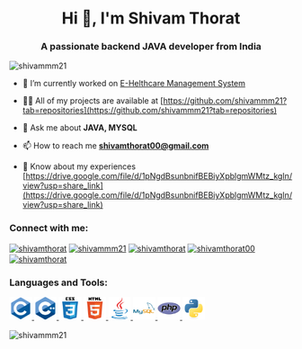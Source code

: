 <h1 align="center">Hi 👋, I'm Shivam Thorat</h1>
<h3 align="center">A passionate backend JAVA developer from India</h3>

<p align="left"> <img src="https://komarev.com/ghpvc/?username=shivammm21&label=Profile%20views&color=0e75b6&style=flat" alt="shivammm21" /> </p>

- 🔭 I’m currently worked on [E-Helthcare Management System](https://github.com/shivammm21/E-HealthCare-Management-System)

- 👨‍💻 All of my projects are available at [https://github.com/shivammm21?tab=repositories](https://github.com/shivammm21?tab=repositories)

- 💬 Ask me about **JAVA, MYSQL**

- 📫 How to reach me **shivamthorat00@gmail.com**

- 📄 Know about my experiences [https://drive.google.com/file/d/1pNgdBsunbnifBEBiyXpblgmWMtz_kgIn/view?usp=share_link](https://drive.google.com/file/d/1pNgdBsunbnifBEBiyXpblgmWMtz_kgIn/view?usp=share_link)

<h3 align="left">Connect with me:</h3>
<p align="left">
<a href="https://linkedin.com/in/shivamthorat" target="blank"><img align="center" src="https://raw.githubusercontent.com/rahuldkjain/github-profile-readme-generator/master/src/images/icons/Social/linked-in-alt.svg" alt="shivamthorat" height="30" width="40" /></a>
<a href="https://codesandbox.com/shivammm21" target="blank"><img align="center" src="https://raw.githubusercontent.com/rahuldkjain/github-profile-readme-generator/master/src/images/icons/Social/codesandbox.svg" alt="shivammm21" height="30" width="40" /></a>
<a href="https://www.codechef.com/users/shivamthorat" target="blank"><img align="center" src="https://cdn.jsdelivr.net/npm/simple-icons@3.1.0/icons/codechef.svg" alt="shivamthorat" height="30" width="40" /></a>
<a href="https://www.hackerrank.com/shivamthorat00" target="blank"><img align="center" src="https://raw.githubusercontent.com/rahuldkjain/github-profile-readme-generator/master/src/images/icons/Social/hackerrank.svg" alt="shivamthorat00" height="30" width="40" /></a>
<a href="https://auth.geeksforgeeks.org/user/shivamthorat" target="blank"><img align="center" src="https://raw.githubusercontent.com/rahuldkjain/github-profile-readme-generator/master/src/images/icons/Social/geeks-for-geeks.svg" alt="shivamthorat" height="30" width="40" /></a>
</p>

<h3 align="left">Languages and Tools:</h3>
<p align="left"> <a href="https://www.cprogramming.com/" target="_blank" rel="noreferrer"> <img src="https://raw.githubusercontent.com/devicons/devicon/master/icons/c/c-original.svg" alt="c" width="40" height="40"/> </a> <a href="https://www.w3schools.com/cpp/" target="_blank" rel="noreferrer"> <img src="https://raw.githubusercontent.com/devicons/devicon/master/icons/cplusplus/cplusplus-original.svg" alt="cplusplus" width="40" height="40"/> </a> <a href="https://www.w3schools.com/css/" target="_blank" rel="noreferrer"> <img src="https://raw.githubusercontent.com/devicons/devicon/master/icons/css3/css3-original-wordmark.svg" alt="css3" width="40" height="40"/> </a> <a href="https://www.w3.org/html/" target="_blank" rel="noreferrer"> <img src="https://raw.githubusercontent.com/devicons/devicon/master/icons/html5/html5-original-wordmark.svg" alt="html5" width="40" height="40"/> </a> <a href="https://www.java.com" target="_blank" rel="noreferrer"> <img src="https://raw.githubusercontent.com/devicons/devicon/master/icons/java/java-original.svg" alt="java" width="40" height="40"/> </a> <a href="https://www.mysql.com/" target="_blank" rel="noreferrer"> <img src="https://raw.githubusercontent.com/devicons/devicon/master/icons/mysql/mysql-original-wordmark.svg" alt="mysql" width="40" height="40"/> </a> <a href="https://www.php.net" target="_blank" rel="noreferrer"> <img src="https://raw.githubusercontent.com/devicons/devicon/master/icons/php/php-original.svg" alt="php" width="40" height="40"/> </a> <a href="https://www.python.org" target="_blank" rel="noreferrer"> <img src="https://raw.githubusercontent.com/devicons/devicon/master/icons/python/python-original.svg" alt="python" width="40" height="40"/> </a> </p>

<p><img align="center" src="https://github-readme-stats.vercel.app/api/top-langs?username=shivammm21&show_icons=true&locale=en&layout=compact" alt="shivammm21" /></p>

